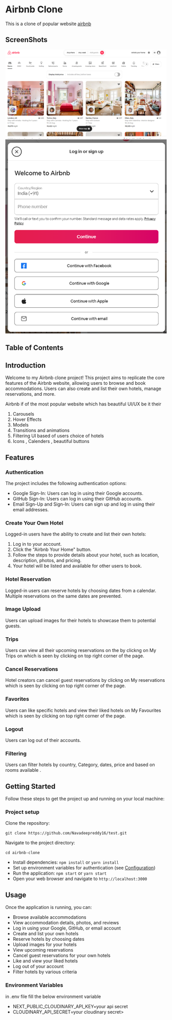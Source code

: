 # Airbnb Clone

This is a clone of popular website [airbnb](#https://www.airbnb.co.in/)


 

## ScreenShots
![Basic Logged out screen](./src/assets/logout.png)
![SignUp Modal](src/assets/Signup.png)

## Table of Contents

## Introduction

Welcome to my Airbnb clone project! This project aims to replicate the core features of the Airbnb website, allowing users to browse and book accommodations. Users can also create and list their own hotels, manage reservations, and more.

Airbnb if of the most popular website which has beautiful UI/UX be it their 
1. Carousels 
2. Hover Effects
3. Models 
4. Transitions and animations
5. Filtering UI based of users choice of hotels 
6. Icons , Calenders , beautiful buttons

## Features

### Authentication

The project includes the following authentication options:

- Google Sign-In: Users can log in using their Google accounts.
- GitHub Sign-In: Users can log in using their GitHub accounts.
- Email Sign-Up and Sign-In: Users can sign up and log in using their email addresses.

### Create Your Own Hotel

Logged-in users have the ability to create and list their own hotels:

1. Log in to your account.
2. Click the "Airbnb Your Home" button.
3. Follow the steps to provide details about your hotel, such as location, description, photos, and pricing.
4. Your hotel will be listed and available for other users to book.

### Hotel Reservation

Logged-in users can reserve hotels by choosing dates from a calendar. Multiple reservations on the same dates are prevented.

### Image Upload

Users can upload images for their hotels to showcase them to potential guests.

### Trips

Users can view all their upcoming reservations on the by clickng on My Trips on which is seen by clicking on top right corner of the page.

### Cancel Reservations

Hotel creators can cancel guest reservations  by clickng on My reservations which is seen by clicking on top right corner of the page.

### Favorites

Users can like specific hotels and view their liked hotels on My Favourites which is seen by clicking on top right corner of the page.

### Logout

Users can log out of their accounts.

### Filtering

Users can filter hotels by country, Category, dates, price and based on rooms available .

## Getting Started

Follow these steps to get the project up and running on your local machine:

### Project setup
Clone the repository:
```
git clone https://github.com/Navadeepreddy16/test.git
```

 Navigate to the project directory: 
 ```
 cd airbnb-clone
 ```

- Install dependencies: `npm install` or `yarn install`
- Set up environment variables for authentication (see [Configuration](#configuration))
- Run the application: `npm start` or `yarn start`
- Open your web browser and navigate to `http://localhost:3000`

## Usage

Once the application is running, you can:

- Browse available accommodations
- View accommodation details, photos, and reviews
- Log in using your Google, GitHub, or email account
- Create and list your own hotels
- Reserve hotels by choosing dates
- Upload images for your hotels
- View upcoming reservations
- Cancel guest reservations for your own hotels
- Like and view your liked hotels
- Log out of your account
- Filter hotels by various criteria


### Environment Variables 
in .env file fill the below environment variable
- NEXT_PUBLIC_CLOUDINARY_API_KEY=your api secret
- CLOUDINARY_API_SECRET=your cloudinary secret>